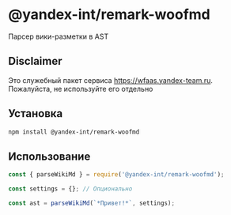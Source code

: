# @yandex-int/remark-woofmd

Парсер вики-разметки в AST

## Disclaimer

Это служебный пакет сервиса https://wfaas.yandex-team.ru.
Пожалуйста, не используйте его отдельно

## Установка

```sh
npm install @yandex-int/remark-woofmd
```

## Использование

```js
const { parseWikiMd } = require('@yandex-int/remark-woofmd');

const settings = {}; // Опционально

const ast = parseWikiMd(`*Привет!*`, settings);
```
